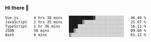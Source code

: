 ### Hi there 👋

<!--
**hjklink/hjklink** is a ✨ _special_ ✨ repository because its `README.md` (this file) appears on your GitHub profile.

Here are some ideas to get you started:

- 🔭 I’m currently working on ...
- 🌱 I’m currently learning ...
- 👯 I’m looking to collaborate on ...
- 🤔 I’m looking for help with ...
- 💬 Ask me about ...
- 📫 How to reach me: ...
- 😄 Pronouns: ...
- ⚡ Fun fact: ...
-->


<!--START_SECTION:waka-->
```text
Vue.js       4 hrs 38 mins   ███████████▓░░░░░░░░░░░░░   46.49 % 
JavaScript   2 hrs 35 mins   ██████▒░░░░░░░░░░░░░░░░░░   25.97 % 
TypeScript   1 hr 36 mins    ████░░░░░░░░░░░░░░░░░░░░░   16.11 % 
JSON         58 mins         ██▒░░░░░░░░░░░░░░░░░░░░░░   09.80 % 
Bash         6 mins          ▒░░░░░░░░░░░░░░░░░░░░░░░░   01.12 % 
```
<!--END_SECTION:waka-->
